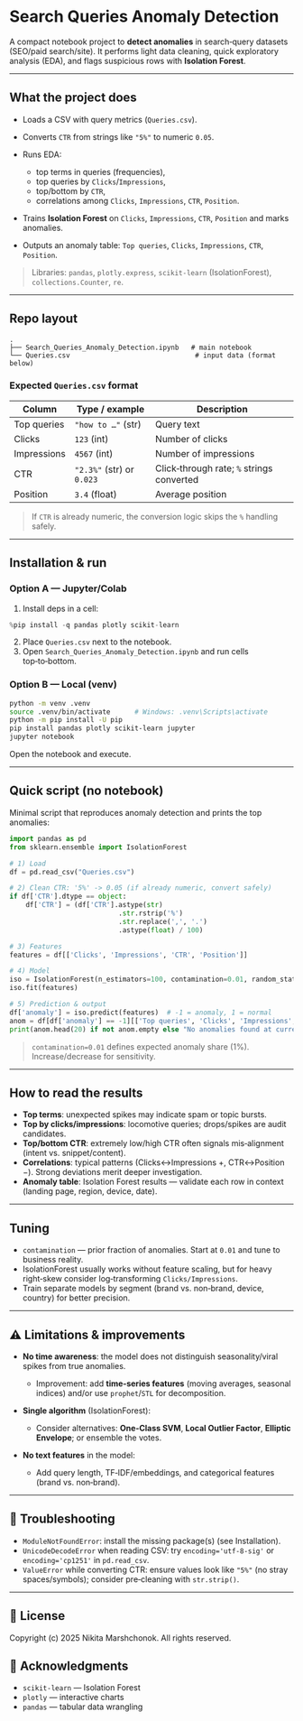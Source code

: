 #  Search Queries Anomaly Detection

A compact notebook project to **detect anomalies** in search‑query datasets (SEO/paid search/site). It performs light data cleaning, quick exploratory analysis (EDA), and flags suspicious rows with **Isolation Forest**.

---

##  What the project does

* Loads a CSV with query metrics (`Queries.csv`).
* Converts `CTR` from strings like `"5%"` to numeric `0.05`.
* Runs EDA:

  * top terms in queries (frequencies),
  * top queries by `Clicks`/`Impressions`,
  * top/bottom by `CTR`,
  * correlations among `Clicks`, `Impressions`, `CTR`, `Position`.
* Trains **Isolation Forest** on `Clicks`, `Impressions`, `CTR`, `Position` and marks anomalies.
* Outputs an anomaly table: `Top queries`, `Clicks`, `Impressions`, `CTR`, `Position`.

> Libraries: `pandas`, `plotly.express`, `scikit-learn` (IsolationForest), `collections.Counter`, `re`.

---

##  Repo layout

```
.
├── Search_Queries_Anomaly_Detection.ipynb   # main notebook
└── Queries.csv                               # input data (format below)
```

### Expected `Queries.csv` format

| Column      | Type / example            | Description                               |
| ----------- | ------------------------- | ----------------------------------------- |
| Top queries | `"how to …"` (str)        | Query text                                |
| Clicks      | `123` (int)               | Number of clicks                          |
| Impressions | `4567` (int)              | Number of impressions                     |
| CTR         | `"2.3%"` (str) or `0.023` | Click‑through rate; `%` strings converted |
| Position    | `3.4` (float)             | Average position                          |

> If `CTR` is already numeric, the conversion logic skips the `%` handling safely.

---

##  Installation & run

### Option A — Jupyter/Colab

1. Install deps in a cell:

```python
%pip install -q pandas plotly scikit-learn
```

2. Place `Queries.csv` next to the notebook.
3. Open `Search_Queries_Anomaly_Detection.ipynb` and run cells top‑to‑bottom.

### Option B — Local (venv)

```bash
python -m venv .venv
source .venv/bin/activate      # Windows: .venv\Scripts\activate
python -m pip install -U pip
pip install pandas plotly scikit-learn jupyter
jupyter notebook
```

Open the notebook and execute.

---

##  Quick script (no notebook)

Minimal script that reproduces anomaly detection and prints the top anomalies:

```python
import pandas as pd
from sklearn.ensemble import IsolationForest

# 1) Load
df = pd.read_csv("Queries.csv")

# 2) Clean CTR: '5%' -> 0.05 (if already numeric, convert safely)
if df['CTR'].dtype == object:
    df['CTR'] = (df['CTR'].astype(str)
                           .str.rstrip('%')
                           .str.replace(',', '.')
                           .astype(float) / 100)

# 3) Features
features = df[['Clicks', 'Impressions', 'CTR', 'Position']]

# 4) Model
iso = IsolationForest(n_estimators=100, contamination=0.01, random_state=42)
iso.fit(features)

# 5) Prediction & output
df['anomaly'] = iso.predict(features)  # -1 = anomaly, 1 = normal
anom = df[df['anomaly'] == -1][['Top queries', 'Clicks', 'Impressions', 'CTR', 'Position']]
print(anom.head(20) if not anom.empty else "No anomalies found at current settings.")
```

> `contamination=0.01` defines expected anomaly share (1%). Increase/decrease for sensitivity.

---

##  How to read the results

* **Top terms**: unexpected spikes may indicate spam or topic bursts.
* **Top by clicks/impressions**: locomotive queries; drops/spikes are audit candidates.
* **Top/bottom CTR**: extremely low/high CTR often signals mis‑alignment (intent vs. snippet/content).
* **Correlations**: typical patterns (Clicks↔Impressions +, CTR↔Position −). Strong deviations merit deeper investigation.
* **Anomaly table**: Isolation Forest results — validate each row in context (landing page, region, device, date).

---

##  Tuning

* `contamination` — prior fraction of anomalies. Start at `0.01` and tune to business reality.
* IsolationForest usually works without feature scaling, but for heavy right‑skew consider log‑transforming `Clicks/Impressions`.
* Train separate models by segment (brand vs. non‑brand, device, country) for better precision.

---

## ⚠️ Limitations & improvements

* **No time awareness**: the model does not distinguish seasonality/viral spikes from true anomalies.

  * Improvement: add **time‑series features** (moving averages, seasonal indices) and/or use `prophet`/`STL` for decomposition.
* **Single algorithm** (IsolationForest):

  * Consider alternatives: **One‑Class SVM**, **Local Outlier Factor**, **Elliptic Envelope**; or ensemble the votes.
* **No text features** in the model:

  * Add query length, TF‑IDF/embeddings, and categorical features (brand vs. non‑brand).

---

## 🧰 Troubleshooting

* `ModuleNotFoundError`: install the missing package(s) (see Installation).
* `UnicodeDecodeError` when reading CSV: try `encoding='utf-8-sig'` or `encoding='cp1251'` in `pd.read_csv`.
* `ValueError` while converting CTR: ensure values look like `"5%"` (no stray spaces/symbols); consider pre‑cleaning with `str.strip()`.

---

## 📄 License

Copyright (c) 2025 Nikita Marshchonok. All rights reserved.


## 🙏 Acknowledgments

* `scikit-learn` — Isolation Forest
* `plotly` — interactive charts
* `pandas` — tabular data wrangling

